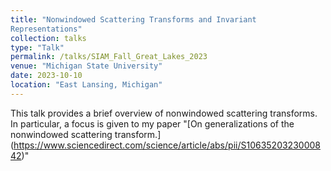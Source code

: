 ```yaml
---
title: "Nonwindowed Scattering Transforms and Invariant
Representations"
collection: talks
type: "Talk"
permalink: /talks/SIAM_Fall_Great_Lakes_2023
venue: "Michigan State University"
date: 2023-10-10
location: "East Lansing, Michigan"
---
```


This talk provides a brief overview of nonwindowed scattering transforms. In particular, a focus is given to my paper "[On generalizations of the nonwindowed scattering transform.] (https://www.sciencedirect.com/science/article/abs/pii/S1063520323000842)"
